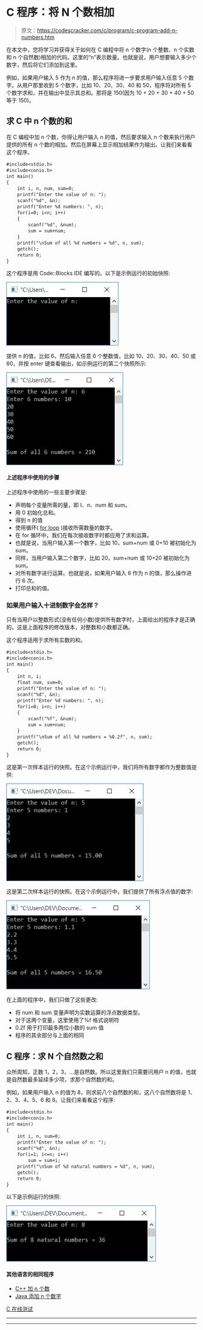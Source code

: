 # C 程序：将 N 个数相加

> 原文：<https://codescracker.com/c/program/c-program-add-n-numbers.htm>

在本文中，您将学习并获得关于如何在 C 编程中将 n 个数字(n 个整数、n 个实数和 n 个自然数)相加的代码。这里的“n”表示数量。也就是说，用户想要输入多少个数字，然后将它们添加到这里。

例如，如果用户输入 5 作为 n 的值，那么程序将进一步要求用户输入任意 5 个数字。从用户那里收到 5 个数字，比如 10、20、30、40 和 50，程序将对所有 5 个数字求和，并在输出中显示其总和。那将是 150(因为 10 + 20 + 30 + 40 + 50 等于 150)。

## 求 C 中 n 个数的和

在 C 编程中加 n 个数，你得让用户输入 n 的值，然后要求输入 n 个数来执行用户提供的所有 n 个数的相加。然后在屏幕上显示相加结果作为输出。让我们来看看这个程序。

```
#include<stdio.h>
#include<conio.h>
int main()
{
    int i, n, num, sum=0;
    printf("Enter the value of n: ");
    scanf("%d", &n);
    printf("Enter %d numbers: ", n);
    for(i=0; i<n; i++)
    {
        scanf("%d", &num);
        sum = sum+num;
    }
    printf("\nSum of all %d numbers = %d", n, sum);
    getch();
    return 0;
}
```

这个程序是用 Code::Blocks IDE 编写的。以下是示例运行的初始快照:

![c program to add n numbers](img/5a30a0139defecc9b202f303a417b81e.png)

提供 n 的值，比如 6，然后输入任意 6 个整数值，比如 10、20、30、40、50 或 60，并按 enter 键查看输出，如示例运行的第二个快照所示:

![add n numbers in c](img/ce88b06871f52a4b3e7881e6a0d6ccd5.png)

#### 上述程序中使用的步骤

上述程序中使用的一些主要步骤是:

*   声明每个变量所需的量，即 I、n、num 和 sum。
*   用 0 初始化总和。
*   得到 n 的值
*   使用循环( [for loop](/c/c-for-loop.htm) )接收所需数量的数字。
*   在 for 循环中，我们在每次接收数字时都应用了求和运算。
*   也就是说，当用户输入第一个数字，比如 10，sum+num 或 0+10 被初始化为 sum。
*   同样，当用户输入第二个数字，比如 20，sum+num 或 10+20 被初始化为 sum。
*   对所有数字进行运算。也就是说，如果用户输入 6 作为 n 的值，那么操作进行 6 次。
*   打印总和的值。

### 如果用户输入十进制数字会怎样？

只有当用户以整数形式(没有任何小数)提供所有数字时，上面给出的程序才是正确的。这是上面程序的修改版本，对整数和小数都正确。

这个程序适用于求所有实数的和。

```
#include<stdio.h>
#include<conio.h>
int main()
{
    int n, i;
    float num, sum=0;
    printf("Enter the value of n: ");
    scanf("%d", &n);
    printf("Enter %d numbers: ", n);
    for(i=0; i<n; i++)
    {
        scanf("%f", &num);
        sum = sum+num;
    }
    printf("\nSum of all %d numbers = %0.2f", n, sum);
    getch();
    return 0;
}
```

这是第一次样本运行的快照。在这个示例运行中，我们将所有数字都作为整数值提供:

![add n real numbers in c](img/c054d3926e0c16591f2d139f50b53fa4.png)

这是第二次样本运行的快照。在这个示例运行中，我们提供了所有浮点值的数字:

![c program add n real numbers](img/e1aa227eb2ff2e34404ad12bdc90db88.png)

在上面的程序中，我们只做了这些更改:

*   将 num 和 sum 变量声明为实数运算的浮点数据类型。
*   对于这两个变量，这里使用了%f 格式说明符
*   0.2f 用于打印最多两位小数的 sum 值
*   程序的其余部分与上面的相同

## C 程序：求 N 个自然数之和

众所周知，正数 1，2，3，...是自然数。所以这里我们只需要问用户 n 的值，也就是自然数最多延续多少项，求那个自然数的和。

例如，如果用户输入 n 的值为 8，则求前八个自然数的和，这八个自然数将是 1、2、3、4、5、6 和 8。让我们来看看这个程序:

```
#include<stdio.h>
#include<conio.h>
int main()
{
    int i, n, sum=0;
    printf("Enter the value of n: ");
    scanf("%d", &n);
    for(i=1; i<=n; i++)
        sum = sum+i;
    printf("\nSum of %d natural numbers = %d", n, sum);
    getch();
    return 0;
}
```

以下是示例运行的快照:

![add n natural numbers c](img/43819eccbcc32ea55822192a0eeda82f.png)

#### 其他语言的相同程序

*   [C++ 加 n 个数](/cpp/program/cpp-program-add-n-numbers.htm)
*   [Java 添加 n 个数字](/java/program/java-program-add-n-numbers.htm)

[C 在线测试](/exam/showtest.php?subid=2)

* * *

* * *